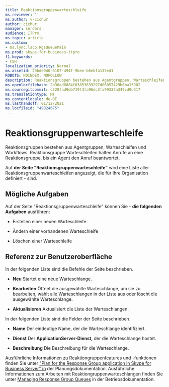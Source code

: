 ```yaml
---
title: Reaktionsgruppenwarteschleife
ms.reviewer: ''
ms.author: v-cichur
author: cichur
manager: serdars
audience: ITPro
ms.topic: article
ms.custom:
- ms.lync.lscp.RgsQueueMain
ms.prod: skype-for-business-itpro
f1.keywords:
- CSH
localization_priority: Normal
ms.assetid: 29bde940-6107-494f-9bee-b6ebfa135e41
ROBOTS: NOINDEX, NOFOLLOW
description: Reaktionsgruppen bestehen aus Agentgruppen, Warteschleifen und Workflows. Reaktionsgruppe Warteschleifen halten Anrufe an eine Reaktionsgruppe, bis ein Agent den Anruf beantwortet.
ms.openlocfilehash: 2b36ad0884f03853639297d86057429b6ba15902
ms.sourcegitcommit: c528fad9db719f3fa96dc3fa99332a349cd9d317
ms.translationtype: MT
ms.contentlocale: de-DE
ms.lasthandoff: 01/12/2021
ms.locfileid: "49824675"
---
```

# <a name="response-groups-queue"></a>Reaktionsgruppenwarteschleife

Reaktionsgruppen bestehen aus Agentgruppen, Warteschleifen und Workflows. Reaktionsgruppe Warteschleifen halten Anrufe an eine Reaktionsgruppe, bis ein Agent den Anruf beantwortet.

Auf **der Seite "Reaktionsgruppenwarteschleife"** wird eine Liste aller Reaktionsgruppenwarteschleifen angezeigt, die für Ihre Organisation definiert  -   sind.

## <a name="tasks-you-can-perform"></a>Mögliche Aufgaben

Auf der Seite "Reaktionsgruppenwarteschleife" können Sie   -  **die folgenden Aufgaben** ausführen:

- Erstellen einer neuen Warteschleife

- Ändern einer vorhandenen Warteschleife

- Löschen einer Warteschleife

## <a name="ui-reference"></a>Referenz zur Benutzeroberfläche

In der folgenden Liste sind die Befehle der Seite beschrieben.

- **Neu** Startet eine neue Warteschlange.

- **Bearbeiten** Öffnet die ausgewählte Warteschlange, um sie zu bearbeiten, wählt alle Warteschlangen in der Liste aus oder löscht die ausgewählte Warteschlange.

- **Aktualisieren** Aktualisiert die Liste der Warteschlangen.

In der folgenden Liste sind die Felder der Seite beschrieben.

- **Name** Der eindeutige Name, der die Warteschlange identifiziert.

- **Dienst** Der **ApplicationServer-Dienst,** der die Warteschlange hostet.

- **Beschreibung** Die Beschreibung für die Warteschlange.

Ausführliche Informationen zu Reaktiongruppenfeatures und -funktionen finden Sie unter ["Plan for the Response Group application in Skype for Business Server" in](../../../plan-your-deployment/enterprise-voice-solution/response-group.md) der Planungsdokumentation. Ausführliche Informationen zum Arbeiten mit Reaktiongruppenwarteschlangen finden Sie unter [Managing Response Group Queues](https://technet.microsoft.com/library/1e91720c-ab67-4dfb-b30c-0ef2a8012310.aspx) in der Betriebsdokumentation.


